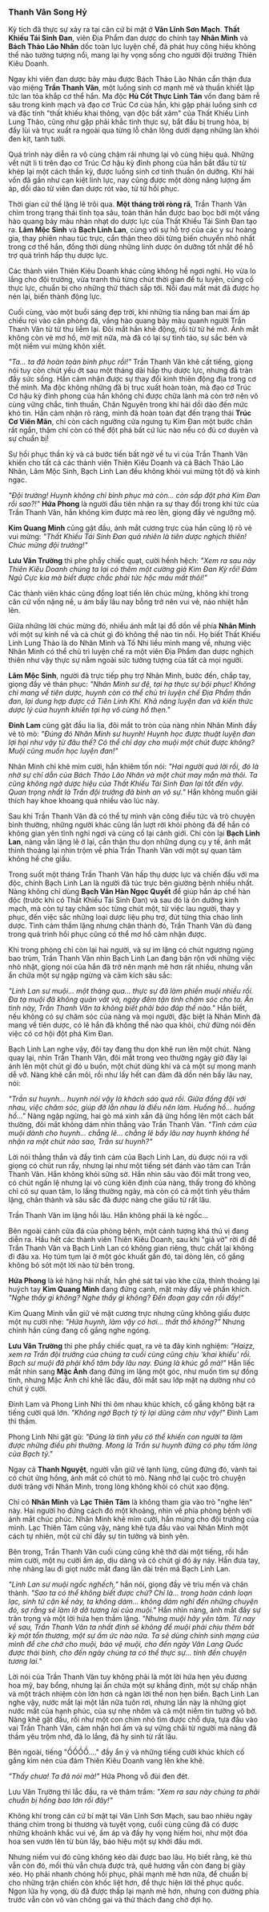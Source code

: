 ### Thanh Vân Song Hỷ

Kỳ tích đã thực sự xảy ra tại căn cứ bí mật ở **Vân Lĩnh Sơn Mạch**. **Thất Khiếu Tái Sinh Đan**, viên Địa Phẩm đan dược do chính tay **Nhân Minh** và **Bách Thảo Lão Nhân** dốc toàn lực luyện chế, đã phát huy công hiệu không thể nào tưởng tượng nổi, mang lại hy vọng sống cho người đội trưởng Thiên Kiêu Doanh.

Ngay khi viên đan dược bảy màu được Bách Thảo Lão Nhân cẩn thận đưa vào miệng **Trần Thanh Vân**, một luồng sinh cơ mạnh mẽ và thuần khiết lập tức lan tỏa khắp cơ thể hắn. Ma độc **Hủ Cốt Thực Linh Tán** vốn đang bám rễ sâu trong kinh mạch và đạo cơ Trúc Cơ của hắn, khi gặp phải luồng sinh cơ và đặc tính "thất khiếu khai thông, vạn độc bất xâm" của Thất Khiếu Linh Lung Thảo, cũng như gặp phải khắc tinh thực sự, bắt đầu bị trung hòa, bị đẩy lùi và trục xuất ra ngoài qua từng lỗ chân lông dưới dạng những làn khói đen kịt, tanh tưởi.

Quá trình này diễn ra vô cùng chậm rãi nhưng lại vô cùng hiệu quả. Những vết nứt li ti trên đạo cơ Trúc Cơ hậu kỳ đỉnh phong của hắn bắt đầu từ từ khép lại một cách thần kỳ, được luồng sinh cơ tinh thuần ôn dưỡng. Khí hải vốn đã gần như cạn kiệt linh lực, nay cũng được một dòng năng lượng ấm áp, dồi dào từ viên đan dược rót vào, từ từ hồi phục.

Thời gian cứ thế lặng lẽ trôi qua. **Một tháng trời ròng rã**, Trần Thanh Vân chìm trong trạng thái tĩnh tọa sâu, toàn thân hắn được bao bọc bởi một vầng hào quang bảy màu nhàn nhạt do dược lực của Thất Khiếu Tái Sinh Đan tạo ra. **Lâm Mộc Sinh** và **Bạch Linh Lan**, cùng với sự hỗ trợ của các y sư hoàng gia, thay phiên nhau túc trực, cẩn thận theo dõi từng biến chuyển nhỏ nhất trong cơ thể hắn, đồng thời dùng những linh dược ôn dưỡng tốt nhất để hỗ trợ quá trình hấp thụ dược lực.

Các thành viên Thiên Kiêu Doanh khác cũng không hề ngơi nghỉ. Họ vừa lo lắng cho đội trưởng, vừa tranh thủ từng chút thời gian để tu luyện, củng cố thực lực, chuẩn bị cho những thử thách sắp tới. Nỗi đau mất mát đã được họ nén lại, biến thành động lực.

Cuối cùng, vào một buổi sáng đẹp trời, khi những tia nắng ban mai ấm áp chiếu rọi vào căn phòng đá, vầng hào quang bảy màu quanh người Trần Thanh Vân từ từ thu liễm lại. Đôi mắt hắn khẽ động, rồi từ từ hé mở. Ánh mắt không còn vẻ mơ hồ, mờ mịt nữa, mà đã có lại sự tỉnh táo, sự sắc bén và một niềm vui mừng khôn xiết.

_"Ta... ta đã hoàn toàn bình phục rồi!"_ Trần Thanh Vân khẽ cất tiếng, giọng nói tuy còn chút yếu ớt sau một tháng dài hấp thụ dược lực, nhưng đã tràn đầy sức sống. Hắn cảm nhận được sự thay đổi kinh thiên động địa trong cơ thể mình. Ma độc không những đã bị trục xuất hoàn toàn, mà đạo cơ Trúc Cơ hậu kỳ đỉnh phong của hắn không chỉ được chữa lành mà còn trở nên vô cùng vững chắc, tinh thuần, Chân Nguyên trong khí hải dồi dào đến mức khó tin. Hắn cảm nhận rõ ràng, mình đã hoàn toàn đạt đến trạng thái **Trúc Cơ Viên Mãn**, chỉ còn cách ngưỡng cửa ngưng tụ Kim Đan một bước chân rất ngắn, thậm chí còn có thể đột phá bất cứ lúc nào nếu có đủ cơ duyên và sự chuẩn bị!

Sự hồi phục thần kỳ và cả bước tiến bất ngờ về tu vi của Trần Thanh Vân khiến cho tất cả các thành viên Thiên Kiêu Doanh và cả Bách Thảo Lão Nhân, Lâm Mộc Sinh, Bạch Linh Lan đều không khỏi vui mừng tột độ và kinh ngạc.

_"Đội trưởng! Huynh không chỉ bình phục mà còn... còn sắp đột phá Kim Đan rồi sao?!"_ **Hứa Phong** là người đầu tiên nhận ra sự thay đổi trong khí tức của Trần Thanh Vân, hắn không kìm được mà reo lên, giọng đầy vẻ ngưỡng mộ.

**Kim Quang Minh** cũng gật đầu, ánh mắt cương trực của hắn cũng lộ rõ vẻ vui mừng: _"Thất Khiếu Tái Sinh Đan quả nhiên là tiên dược nghịch thiên! Chúc mừng đội trưởng!"_

**Lưu Vân Trường** thì phe phẩy chiếc quạt, cười hềnh hệch: _"Xem ra sau này Thiên Kiêu Doanh chúng ta lại có thêm một cường giả Kim Đan Kỳ rồi! Đám Ngũ Cực kia mà biết được chắc phải tức hộc máu mất thôi!"_

Các thành viên khác cũng đồng loạt tiến lên chúc mừng, không khí trong căn cứ vốn nặng nề, u ám bấy lâu nay bỗng trở nên vui vẻ, náo nhiệt hẳn lên.

Giữa những lời chúc mừng đó, nhiều ánh mắt lại đổ dồn về phía **Nhân Minh** với một sự kính nể và cả chút gì đó không thể nào tin nổi. Họ biết Thất Khiếu Linh Lung Thảo là do Nhân Minh và Tố Nhi liều mình mang về, nhưng việc Nhân Minh có thể chủ trì luyện chế ra một viên Địa Phẩm đan dược nghịch thiên như vậy thực sự nằm ngoài sức tưởng tượng của tất cả mọi người.

**Lâm Mộc Sinh**, người đã trực tiếp phụ trợ Nhân Minh, bước đến, chắp tay, giọng đầy vẻ thán phục: _"Nhân Minh sư đệ, tại hạ thực sự bội phục! Không chỉ mang về tiên dược, huynh còn có thể chủ trì luyện chế Địa Phẩm thần đan, lại dung hợp được cả Tiên Linh Khí. Khả năng luyện đan và kiến thức dược lý của huynh khiến tại hạ vô cùng hổ thẹn."_

**Đinh Lam** cũng gật đầu lia lịa, đôi mắt to tròn của nàng nhìn Nhân Minh đầy vẻ tò mò: _"Đúng đó Nhân Minh sư huynh! Huynh học được thuật luyện đan lợi hại như vậy từ đâu thế? Có thể chỉ dạy cho muội một chút được không? Muội cũng muốn học luyện đan!"_

Nhân Minh chỉ khẽ mỉm cười, hắn khiêm tốn nói: _"Hai người quá lời rồi, đó là nhờ sự chỉ dẫn của Bách Thảo Lão Nhân và một chút may mắn mà thôi. Ta cũng không ngờ dược hiệu của Thất Khiếu Tái Sinh Đan lại tốt đến vậy. Quan trọng nhất là Trần đội trưởng đã bình an vô sự."_ Hắn không muốn giải thích hay khoe khoang quá nhiều vào lúc này.

Sau khi Trần Thanh Vân đã có thể tự mình vận công điều tức và trò chuyện bình thường, những người khác cũng lần lượt rời khỏi phòng đá để hắn có không gian yên tĩnh nghỉ ngơi và củng cố lại cảnh giới. Chỉ còn lại **Bạch Linh Lan**, nàng vẫn lặng lẽ ở lại, cẩn thận thu dọn những dụng cụ y tế, ánh mắt thỉnh thoảng lại nhìn trộm về phía Trần Thanh Vân với một sự quan tâm không hề che giấu.

Trong suốt một tháng Trần Thanh Vân hấp thụ dược lực và chiến đấu với ma độc, chính Bạch Linh Lan là người đã túc trực bên giường bệnh nhiều nhất. Nàng không chỉ dùng **Bạch Vân Hàn Ngọc Quyết** để giúp hắn áp chế hàn độc (trước khi có Thất Khiếu Tái Sinh Đan) và sau đó là ôn dưỡng kinh mạch, mà còn tự tay chăm sóc từng chút một, từ việc lau người, thay y phục, đến việc sắc những loại dược liệu phụ trợ, đút từng thìa cháo linh dược. Tình cảm thầm lặng nhưng chân thành đó, Trần Thanh Vân dù đang trong quá trình hồi phục cũng có thể mơ hồ cảm nhận được.

Khi trong phòng chỉ còn lại hai người, và sự im lặng có chút ngượng ngùng bao trùm, Trần Thanh Vân nhìn Bạch Linh Lan đang bận rộn với những việc nhỏ nhặt, giọng nói của hắn đã trở nên mạnh mẽ hơn rất nhiều, nhưng vẫn ẩn chứa một sự ngập ngừng và cảm kích sâu sắc:

_"Linh Lan sư muội... một tháng qua... thực sự đã làm phiền muội nhiều rồi. Đa tạ muội đã không quản vất vả, ngày đêm tận tình chăm sóc cho ta. Ân tình này, Trần Thanh Vân ta không biết phải báo đáp thế nào."_ Hắn biết, nếu không có sự chăm sóc của nàng và mọi người, đặc biệt là Nhân Minh đã mang về tiên dược, có lẽ hắn đã không thể nào qua khỏi, chứ đừng nói đến việc có cơ hội đột phá Kim Đan.

Bạch Linh Lan nghe vậy, đôi tay đang thu dọn khẽ run lên một chút. Nàng quay lại, nhìn Trần Thanh Vân, đôi mắt trong veo thường ngày giờ đây lại ánh lên một chút gì đó u buồn, một chút dũng khí và cả một sự mong manh dễ vỡ. Nàng khẽ cắn môi, rồi như lấy hết can đảm đã dồn nén bấy lâu nay, nói:

_"Trần sư huynh... huynh nói vậy là khách sáo quá rồi. Giữa đồng đội với nhau, việc chăm sóc, giúp đỡ lẫn nhau là điều nên làm. Huống hồ... huống hồ..."_ Nàng ngập ngừng, hai gò má xinh xắn đã ửng hồng lên một cách bất thường, đôi mắt không dám nhìn thẳng vào Trần Thanh Vân. _"Tình cảm của muội dành cho huynh... chẳng lẽ... chẳng lẽ bấy lâu nay huynh không hề nhận ra một chút nào sao, Trần sư huynh?"_

Lời nói thẳng thắn và đầy tình cảm của Bạch Linh Lan, dù được nói ra với giọng có chút run rẩy, nhưng lại như một tiếng sét đánh vào tâm can Trần Thanh Vân. Hắn không khỏi sững sờ. Hắn nhìn sâu vào đôi mắt trong veo, có chút ngấn lệ nhưng lại vô cùng kiên định của nàng, thấy trong đó không chỉ có sự quan tâm, lo lắng thường ngày, mà còn có cả một tình yêu thầm lặng, chân thành và sâu sắc đã được nàng che giấu từ rất lâu.

Trần Thanh Vân im lặng hồi lâu. Hắn không phải là kẻ ngốc...

Bên ngoài cánh cửa đá của phòng bệnh, một cảnh tượng khá thú vị đang diễn ra. Hầu hết các thành viên Thiên Kiêu Doanh, sau khi "giả vờ" rời đi để Trần Thanh Vân và Bạch Linh Lan có không gian riêng, thực chất lại không đi đâu xa. Họ túm tụm lại ở một góc khuất gần đó, tai dỏng lên, cố gắng không bỏ sót một lời nào từ bên trong.

**Hứa Phong** là kẻ hăng hái nhất, hắn ghé sát tai vào khe cửa, thỉnh thoảng lại huých tay **Kim Quang Minh** đang đứng cạnh, mặt mày đầy vẻ phấn khích. _"Nghe thấy gì không? Nghe thấy gì không? Đến đoạn gay cấn rồi đấy!"_

Kim Quang Minh vẫn giữ vẻ mặt cương trực nhưng cũng không giấu được một nụ cười nhẹ: _"Hứa huynh, làm vậy có hơi... thất thố không?"_ Nhưng chính hắn cũng đang cố gắng nghe ngóng.

**Lưu Vân Trường** thì phe phẩy chiếc quạt, ra vẻ ta đây kinh nghiệm: _"Haizz, xem ra Trần đội trưởng của chúng ta cuối cùng cũng chịu 'khai khiếu' rồi. Bạch sư muội đã phải khổ tâm bấy lâu nay. Đúng là khúc gỗ mà!"_ Hắn liếc mắt nhìn sang **Mặc Ảnh** đang đứng im lặng một góc, như muốn tìm sự đồng tình, nhưng Mặc Ảnh chỉ khẽ lắc đầu, đôi mắt sau lớp mặt nạ dường như có chút ý cười.

Đinh Lam và Phong Linh Nhi thì ôm nhau khúc khích, cố gắng không bật ra tiếng cười quá lớn. _"Không ngờ Bạch tỷ tỷ lại dũng cảm như vậy!"_ Đinh Lam thì thầm.

Phong Linh Nhi gật gù: _"Đúng là tình yêu có thể khiến con người ta làm được những điều phi thường. Mong là Trần sư huynh đừng có phụ tấm lòng của Bạch tỷ."_

Ngay cả **Thanh Nguyệt**, người vẫn giữ vẻ lạnh lùng, cũng đứng đó, vành tai có chút ửng hồng, ánh mắt có chút tò mò. Nàng nhớ lại cuộc trò chuyện dưới trăng với Nhân Minh, trong lòng không khỏi có chút xao động.

Chỉ có **Nhân Minh** và **Lạc Thiên Tâm** là không tham gia vào trò "nghe lén" này. Hai người họ đứng cách đó một khoảng, nhìn về phía phòng bệnh với ánh mắt chúc phúc. Nhân Minh khẽ mỉm cười, hắn mừng cho đội trưởng của mình. Lạc Thiên Tâm cũng vậy, nàng khẽ tựa đầu vào vai Nhân Minh một cách tự nhiên, một cử chỉ đầy sự tin tưởng và bình yên.

Bên trong, Trần Thanh Vân cuối cùng cũng khẽ thở dài một tiếng, rồi hắn mỉm cười, một nụ cười ấm áp, dịu dàng và có chút gì đó áy náy. Hắn đưa tay, nhẹ nhàng lau đi giọt nước mắt đang lăn dài trên má Bạch Linh Lan.

_"Linh Lan sư muội ngốc nghếch,"_ hắn nói, giọng đầy vẻ trìu mến và chân thành. _"Sao ta có thể không biết được chứ? Chỉ là... trong hoàn cảnh loạn lạc, sinh tử cận kề này, ta không dám... không dám nghĩ đến những chuyện đó, sợ rằng sẽ làm lỡ dở tương lai của muội."_ Hắn nhìn nàng, ánh mắt đầy sự trân trọng và một lời hứa hẹn thầm lặng. _"Nhưng muội hãy yên tâm. Từ nay về sau, Trần Thanh Vân ta nhất định sẽ không để muội phải chịu thêm bất kỳ một tổn thương, một sự ấm ức nào nữa. Ta sẽ dùng chính sinh mạng của mình để che chở cho muội, bảo vệ muội, cho đến ngày Văn Lang Quốc được thái bình, cho đến ngày chúng ta có thể thực sự... tính đến chuyện tương lai."_

Lời nói của Trần Thanh Vân tuy không phải là một lời hứa hẹn yêu đương hoa mỹ, bay bổng, nhưng lại ẩn chứa một sự khẳng định, một sự chấp nhận và một trách nhiệm còn lớn hơn cả ngàn lời thề non hẹn biển. Bạch Linh Lan nghe vậy, nước mắt lại một lần nữa tuôn rơi, nhưng lần này là những giọt nước mắt của hạnh phúc, của sự nhẹ nhõm và cả một niềm tin tưởng vô bờ. Nàng khẽ gật đầu, rồi như một con chim nhỏ tìm được chỗ dựa, tựa đầu vào vai Trần Thanh Vân, cảm nhận hơi ấm và sự vững chãi từ người mà nàng đã thầm yêu trộm nhớ, đã lo lắng, đã hy sinh từ rất lâu.

Bên ngoài, tiếng "ỒỒỒỒ...." đầy ẩn ý và những tiếng cười khúc khích cố gắng kìm nén của đám Thiên Kiêu Doanh vang lên khe khẽ.

_"Thấy chưa! Ta đã nói mà!"_ Hứa Phong vỗ đùi đen đét.

Lưu Vân Trường thì lắc đầu, ra vẻ thâm trầm: _"Xem ra sau này chúng ta phải chuẩn bị hồng bao lớn rồi đây!"_

Không khí trong căn cứ bí mật tại Vân Lĩnh Sơn Mạch, sau bao nhiêu ngày tháng chìm trong bi thương và tuyệt vọng, cuối cùng cũng đã có được những khoảnh khắc vui vẻ, ấm áp và đầy hy vọng hiếm hoi, như một đóa hoa sen vươn lên từ bùn lầy, báo hiệu một sự khởi đầu mới.

Nhưng niềm vui đó cũng không kéo dài được bao lâu. Họ biết rằng, kẻ thù vẫn còn đó, mối thù vẫn chưa được trả, quê hương vẫn còn đang bị giày xéo. Họ phải nhanh chóng hồi phục, phải mạnh mẽ hơn nữa, để chuẩn bị cho những trận chiến còn khốc liệt hơn, để thực hiện lời thề phục quốc. Ngọn lửa hy vọng, dù đã được thắp lại mạnh mẽ hơn, nhưng con đường phía trước vẫn còn vô vàn chông gai và thử thách đang chờ đợi họ.
